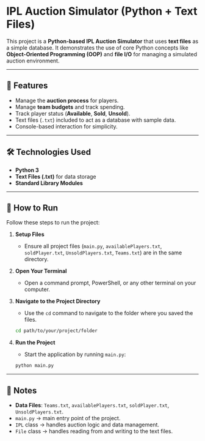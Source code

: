 # IPL Auction Simulator (Python + Text Files)

This project is a **Python-based IPL Auction Simulator** that uses **text files** as a simple database. It demonstrates the use of core Python concepts like **Object-Oriented Programming (OOP)** and **file I/O** for managing a simulated auction environment.

---

## 📌 Features
- Manage the **auction process** for players.
- Manage **team budgets** and track spending.
- Track player status (**Available**, **Sold**, **Unsold**).
- Text files (`.txt`) included to act as a database with sample data.
- Console-based interaction for simplicity.

---

## 🛠️ Technologies Used
- **Python 3**
- **Text Files (.txt)** for data storage
- **Standard Library Modules**

---

## 🚀 How to Run

Follow these steps to run the project:

1. **Setup Files**
   -   Ensure all project files (`main.py`, `availablePlayers.txt`, `soldPlayer.txt`, `UnsoldPlayers.txt`, `Teams.txt`) are in the same directory.

2. **Open Your Terminal**
   -   Open a command prompt, PowerShell, or any other terminal on your computer.

3. **Navigate to the Project Directory**
   -   Use the `cd` command to navigate to the folder where you saved the files.
      ```bash
      cd path/to/your/project/folder
      ```

4. **Run the Project**
   -   Start the application by running `main.py`:
      ```bash
      python main.py
      ```

---

## 📖 Notes
- **Data Files**: `Teams.txt`, `availablePlayers.txt`, `soldPlayer.txt`, `UnsoldPlayers.txt`.
- `main.py` → main entry point of the project.
- `IPL` class → handles auction logic and data management.
- `File` class → handles reading from and writing to the text files.
